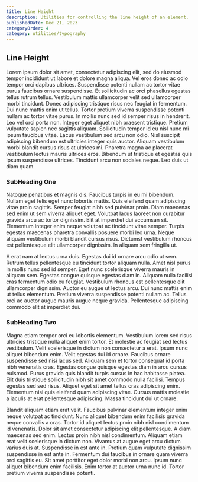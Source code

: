 ```yaml
---
title: Line Height
description: Utilities for controlling the line height of an element.
publishedDate: Dec 21, 2023
categoryOrder: 4
category: utilities/typography
---
```


## Line Height

Lorem ipsum dolor sit amet, consectetur adipiscing elit, sed do eiusmod tempor incididunt ut labore et dolore magna aliqua. Vel eros donec ac odio tempor orci dapibus ultrices. Suspendisse potenti nullam ac tortor vitae purus faucibus ornare suspendisse. Et sollicitudin ac orci phasellus egestas tellus rutrum tellus. Vestibulum mattis ullamcorper velit sed ullamcorper morbi tincidunt. Donec adipiscing tristique risus nec feugiat in fermentum. Dui nunc mattis enim ut tellus. Tortor pretium viverra suspendisse potenti nullam ac tortor vitae purus. In mollis nunc sed id semper risus in hendrerit. Leo vel orci porta non. Integer eget aliquet nibh praesent tristique. Pretium vulputate sapien nec sagittis aliquam. Sollicitudin tempor id eu nisl nunc mi ipsum faucibus vitae. Lacus vestibulum sed arcu non odio. Nisl suscipit adipiscing bibendum est ultricies integer quis auctor. Aliquam vestibulum morbi blandit cursus risus at ultrices mi. Pharetra magna ac placerat vestibulum lectus mauris ultrices eros. Bibendum ut tristique et egestas quis ipsum suspendisse ultrices. Tincidunt arcu non sodales neque. Leo duis ut diam quam.

### SubHeading One

Natoque penatibus et magnis dis. Faucibus turpis in eu mi bibendum. Nullam eget felis eget nunc lobortis mattis. Quis eleifend quam adipiscing vitae proin sagittis. Semper feugiat nibh sed pulvinar proin. Diam maecenas sed enim ut sem viverra aliquet eget. Volutpat lacus laoreet non curabitur gravida arcu ac tortor dignissim. Elit at imperdiet dui accumsan sit. Elementum integer enim neque volutpat ac tincidunt vitae semper. Turpis egestas maecenas pharetra convallis posuere morbi leo urna. Neque aliquam vestibulum morbi blandit cursus risus. Dictumst vestibulum rhoncus est pellentesque elit ullamcorper dignissim. In aliquam sem fringilla ut.

A erat nam at lectus urna duis. Egestas dui id ornare arcu odio ut sem. Rutrum tellus pellentesque eu tincidunt tortor aliquam nulla. Amet nisl purus in mollis nunc sed id semper. Eget nunc scelerisque viverra mauris in aliquam sem. Egestas congue quisque egestas diam in. Aliquam nulla facilisi cras fermentum odio eu feugiat. Vestibulum rhoncus est pellentesque elit ullamcorper dignissim. Auctor eu augue ut lectus arcu. Dui nunc mattis enim ut tellus elementum. Pretium viverra suspendisse potenti nullam ac. Tellus orci ac auctor augue mauris augue neque gravida. Pellentesque adipiscing commodo elit at imperdiet dui.

### SubHeading Two

Magna etiam tempor orci eu lobortis elementum. Vestibulum lorem sed risus ultricies tristique nulla aliquet enim tortor. Et molestie ac feugiat sed lectus vestibulum. Velit scelerisque in dictum non consectetur a erat. Ipsum nunc aliquet bibendum enim. Velit egestas dui id ornare. Faucibus ornare suspendisse sed nisi lacus sed. Aliquam sem et tortor consequat id porta nibh venenatis cras. Egestas congue quisque egestas diam in arcu cursus euismod. Purus gravida quis blandit turpis cursus in hac habitasse platea. Elit duis tristique sollicitudin nibh sit amet commodo nulla facilisi. Tempus egestas sed sed risus. Aliquet eget sit amet tellus cras adipiscing enim. Elementum nisi quis eleifend quam adipiscing vitae. Cursus mattis molestie a iaculis at erat pellentesque adipiscing. Massa tincidunt dui ut ornare.

Blandit aliquam etiam erat velit. Faucibus pulvinar elementum integer enim neque volutpat ac tincidunt. Nunc aliquet bibendum enim facilisis gravida neque convallis a cras. Tortor id aliquet lectus proin nibh nisl condimentum id venenatis. Dolor sit amet consectetur adipiscing elit pellentesque. A diam maecenas sed enim. Lectus proin nibh nisl condimentum. Aliquam etiam erat velit scelerisque in dictum non. Vivamus at augue eget arcu dictum varius duis at. Suspendisse in est ante in. Pretium quam vulputate dignissim suspendisse in est ante in. Fermentum dui faucibus in ornare quam viverra orci sagittis eu. Sit amet porttitor eget dolor morbi non arcu. Ipsum nunc aliquet bibendum enim facilisis. Enim tortor at auctor urna nunc id. Tortor pretium viverra suspendisse potenti.
